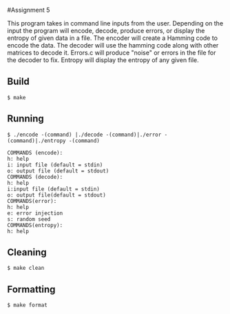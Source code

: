 #Assignment 5

This program takes in command line inputs from the user. Depending on the input the program 
will encode, decode, produce errors, or display the entropy of given data in a file. The encoder
will create a Hamming code to encode the data. The decoder will use the hamming code along with
other matrices to decode it. Errors.c will produce "noise" or errors in the file for the decoder
to fix. Entropy will display the entropy of any given file.
## Build

	$ make 
	
## Running

	$ ./encode -(command) |./decode -(command)|./error -(command)|./entropy -(command)
	
	COMMANDS (encode):
	h: help
	i: input file (default = stdin)
	o: output file (default = stdout)
	COMMANDS (decode):
	h: help
	i:input file (default = stdin)
	o: output file(default = stdout)
	COMMANDS(error):
	h: help
	e: error injection
	s: random seed
	COMMANDS(entropy):
	h: help
## Cleaning
	$ make clean
	
## Formatting
	$ make format
